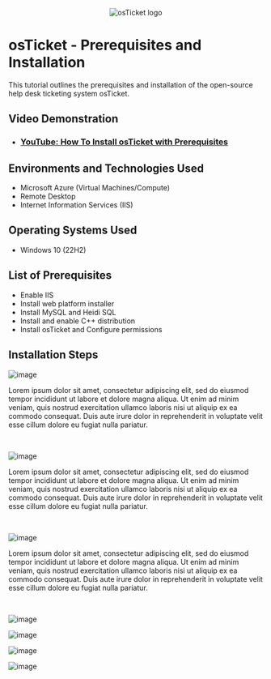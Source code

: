 <p align="center">
<img src="https://i.imgur.com/Clzj7Xs.png" alt="osTicket logo"/>
</p>

<h1>osTicket - Prerequisites and Installation</h1>
This tutorial outlines the prerequisites and installation of the open-source help desk ticketing system osTicket.<br />


<h2>Video Demonstration</h2>

- ### [YouTube: How To Install osTicket with Prerequisites](https://www.youtube.com)

<h2>Environments and Technologies Used</h2>

- Microsoft Azure (Virtual Machines/Compute)
- Remote Desktop
- Internet Information Services (IIS)
  
<h2>Operating Systems Used </h2>

- Windows 10</b> (22H2)

<h2>List of Prerequisites</h2>

- Enable IIS
- Install web platform installer
- Install MySQL and Heidi SQL
- Install and enable C++ distribution 
- Install osTicket and Configure permissions

<h2>Installation Steps</h2>

![image](https://github.com/user-attachments/assets/ac3d3b27-3647-4895-878d-d12b5022d593)



<p>
Lorem ipsum dolor sit amet, consectetur adipiscing elit, sed do eiusmod tempor incididunt ut labore et dolore magna aliqua. Ut enim ad minim veniam, quis nostrud exercitation ullamco laboris nisi ut aliquip ex ea commodo consequat. Duis aute irure dolor in reprehenderit in voluptate velit esse cillum dolore eu fugiat nulla pariatur.
</p>
<br />

![image](https://github.com/user-attachments/assets/48e85edf-df81-42d6-afa9-1fd62e8b0af1)

</p>
<p>
Lorem ipsum dolor sit amet, consectetur adipiscing elit, sed do eiusmod tempor incididunt ut labore et dolore magna aliqua. Ut enim ad minim veniam, quis nostrud exercitation ullamco laboris nisi ut aliquip ex ea commodo consequat. Duis aute irure dolor in reprehenderit in voluptate velit esse cillum dolore eu fugiat nulla pariatur.
</p>
<br />

![image](https://github.com/user-attachments/assets/02860ecb-626e-49d8-9000-cfb58d4e6fba)

</p>
<p>
Lorem ipsum dolor sit amet, consectetur adipiscing elit, sed do eiusmod tempor incididunt ut labore et dolore magna aliqua. Ut enim ad minim veniam, quis nostrud exercitation ullamco laboris nisi ut aliquip ex ea commodo consequat. Duis aute irure dolor in reprehenderit in voluptate velit esse cillum dolore eu fugiat nulla pariatur.
</p>
<br />

![image](https://github.com/user-attachments/assets/31cf31c0-7d5e-49f1-82a4-a5b5ab0ed2bc)



![image](https://github.com/user-attachments/assets/94771711-7c1b-4ed7-b4b4-622891ae71ab)


![image](https://github.com/user-attachments/assets/e90b4022-cc29-4577-a8d3-7f9859f33b2b)



![image](https://github.com/user-attachments/assets/ca39c679-fd31-438c-ab31-4d9d840c09ff)



